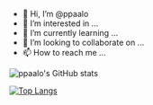 - 👋 Hi, I’m @ppaalo
- 👀 I’m interested in ...
- 🌱 I’m currently learning ...
- 💞️ I’m looking to collaborate on ...
- 📫 How to reach me ...

<!---
ppaalo/ppaalo is a ✨ special ✨ repository because its `README.md` (this file) appears on your GitHub profile.
You can click the Preview link to take a look at your changes.
--->
![ppaalo's GitHub stats](https://github-readme-stats.vercel.app/api?username=ppaalo&show_icons=true&theme=tokyonight)

[![Top Langs](https://github-readme-stats.vercel.app/api/top-langs/?username=ppaalo&layout=compact)](https://github.com/ppaalo/ppaalo)


